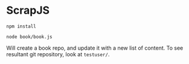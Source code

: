ScrapJS
=======

`npm install`

`node book/book.js`

Will create a book repo, and update it with a new list of content.
To see resultant git repository, look at `testuser/`.
